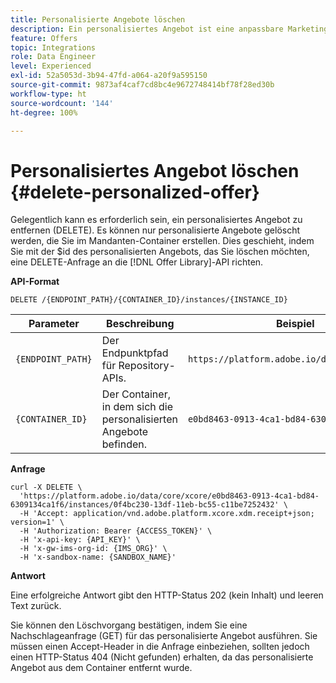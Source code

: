 ```yaml
---
title: Personalisierte Angebote löschen
description: Ein personalisiertes Angebot ist eine anpassbare Marketing-Nachricht, die auf Eignungsregeln und Einschränkungen basiert.
feature: Offers
topic: Integrations
role: Data Engineer
level: Experienced
exl-id: 52a5053d-3b94-47fd-a064-a20f9a595150
source-git-commit: 9873af4caf7cd8bc4e9672748414bf78f28ed30b
workflow-type: ht
source-wordcount: '144'
ht-degree: 100%

---
```


# Personalisiertes Angebot löschen {#delete-personalized-offer}

Gelegentlich kann es erforderlich sein, ein personalisiertes Angebot zu entfernen (DELETE). Es können nur personalisierte Angebote gelöscht werden, die Sie im Mandanten-Container erstellen. Dies geschieht, indem Sie mit der $id des personalisierten Angebots, das Sie löschen möchten, eine DELETE-Anfrage an die [!DNL Offer Library]-API richten.

**API-Format**

```http
DELETE /{ENDPOINT_PATH}/{CONTAINER_ID}/instances/{INSTANCE_ID}
```

| Parameter | Beschreibung | Beispiel |
| --------- | ----------- | ------- |
| `{ENDPOINT_PATH}` | Der Endpunktpfad für Repository-APIs. | `https://platform.adobe.io/data/core/xcore/` |
| `{CONTAINER_ID}` | Der Container, in dem sich die personalisierten Angebote befinden. | `e0bd8463-0913-4ca1-bd84-6309134ca1f6` |

**Anfrage**

```shell
curl -X DELETE \
  'https://platform.adobe.io/data/core/xcore/e0bd8463-0913-4ca1-bd84-6309134ca1f6/instances/0f4bc230-13df-11eb-bc55-c11be7252432' \
  -H 'Accept: application/vnd.adobe.platform.xcore.xdm.receipt+json; version=1' \
  -H 'Authorization: Bearer {ACCESS_TOKEN}' \
  -H 'x-api-key: {API_KEY}' \
  -H 'x-gw-ims-org-id: {IMS_ORG}' \
  -H 'x-sandbox-name: {SANDBOX_NAME}'
```

**Antwort**

Eine erfolgreiche Antwort gibt den HTTP-Status 202 (kein Inhalt) und leeren Text zurück.

Sie können den Löschvorgang bestätigen, indem Sie eine Nachschlageanfrage (GET) für das personalisierte Angebot ausführen. Sie müssen einen Accept-Header in die Anfrage einbeziehen, sollten jedoch einen HTTP-Status 404 (Nicht gefunden) erhalten, da das personalisierte Angebot aus dem Container entfernt wurde.
